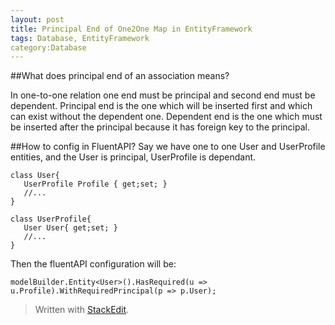 ```yaml
---
layout: post
title: Principal End of One2One Map in EntityFramework
tags: Database, EntityFramework
category:Database
---
```



##What does principal end of an association means?

In one-to-one relation one end must be principal and second end must be dependent. Principal end is the one which will be inserted first and which can exist without the dependent one. Dependent end is the one which must be inserted after the principal because it has foreign key to the principal.

##How to config in FluentAPI?
Say we have one to one User and UserProfile entities, and the User is principal, UserProfile is dependant.

    class User{
       UserProfile Profile { get;set; }
       //...
    }
    
    class UserProfile{
       User User{ get;set; }
       //...
    }

Then the fluentAPI configuration will be:

    modelBuilder.Entity<User>().HasRequired(u => u.Profile).WithRequiredPrincipal(p => p.User);

> Written with [StackEdit](https://stackedit.io/).
